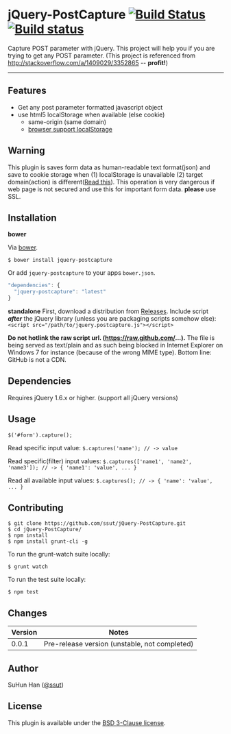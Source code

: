 jQuery-PostCapture [![Build Status](https://travis-ci.org/ssut/jQuery-PostCapture.svg?branch=master)](https://travis-ci.org/ssut/jQuery-PostCapture) [![Build status](https://ci.appveyor.com/api/projects/status/7k0yj6e1h3c7dcwo)](https://ci.appveyor.com/project/ssut/jquery-postcapture)
==================

Capture POST parameter with jQuery. This project will help you if you are trying to get any POST parameter. (This project is referenced from http://stackoverflow.com/a/1409029/3352865 -- **profit!**)

----------

Features
---------
- Get any post parameter formatted javascript object
- use html5 localStorage when available (else cookie)
    - same-origin (same domain)
    - [browser support localStorage][1]

Warning
---------
This plugin is saves form data as human-readable text format(json) and save to cookie storage when (1) localStorage is unavailable (2) target domain(action) is different([Read this][2]).
This operation is very dangerous if web page is not secured and use this for important form data. **please** use SSL.

Installation
---------
**bower**

Via [bower][3].

`$ bower install jquery-postcapture`

Or add `jquery-postcapture` to your apps `bower.json`.
```js
"dependencies": {
  "jquery-postcapture": "latest"
}
```

**standalone**
First, download a distribution from [Releases][4].
Include script ***after*** the jQuery library (unless you are packaging scripts somehow else):
`<script src="/path/to/jquery.postcapture.js"></script>`

**Do not hotlink the raw script url. (https://raw.github.com/...).**
The file is being served as text/plain and as such being blocked in Internet Explorer on Windows 7 for instance (because of the wrong MIME type).
Bottom line: GitHub is not a CDN.

Dependencies
---------
Requires jQuery 1.6.x or higher. (support all jQuery versions)

Usage
---------
`$('#form').capture();`

Read specific input value:
`$.captures('name'); // -> value`

Read specific(filter) input values:
`$.captures(['name1', 'name2', 'name3']); // -> { 'name1': 'value', ... }`

Read all available input values:
`$.captures(); // -> { 'name': 'value', ... }`

Contributing
---------
```
$ git clone https://github.com/ssut/jQuery-PostCapture.git
$ cd jQuery-PostCapture/
$ npm install
$ npm install grunt-cli -g
```

To run the grunt-watch suite locally:

`$ grunt watch`

To run the test suite locally:

`$ npm test`

Changes
---------
Version  | Notes
--------- | -----
0.0.1 | Pre-release version (unstable, not completed)

Author
---------
SuHun Han ([@ssut][5])

License
---------
This plugin is available under the [BSD 3-Clause license][6].


  [1]: http://www.quirksmode.org/dom/html5.html
  [2]: https://developer.mozilla.org/en-US/docs/Web/Security/Same-origin_policy
  [3]: http://bower.io/
  [4]: https://github.com/ssut/jQuery-PostCapture/releases
  [5]: https://twitter.com/ssut_
  [6]: http://opensource.org/licenses/BSD-3-Clause